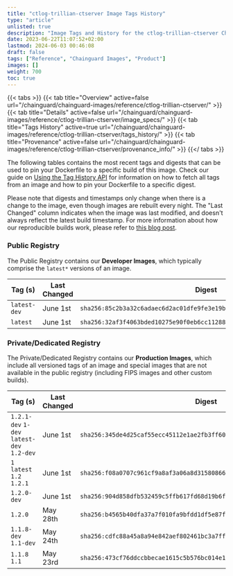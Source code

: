 ```yaml
---
title: "ctlog-trillian-ctserver Image Tags History"
type: "article"
unlisted: true
description: "Image Tags and History for the ctlog-trillian-ctserver Chainguard Image"
date: 2023-06-22T11:07:52+02:00
lastmod: 2024-06-03 00:46:08
draft: false
tags: ["Reference", "Chainguard Images", "Product"]
images: []
weight: 700
toc: true
---
```


{{< tabs >}}
{{< tab title="Overview" active=false url="/chainguard/chainguard-images/reference/ctlog-trillian-ctserver/" >}}
{{< tab title="Details" active=false url="/chainguard/chainguard-images/reference/ctlog-trillian-ctserver/image_specs/" >}}
{{< tab title="Tags History" active=true url="/chainguard/chainguard-images/reference/ctlog-trillian-ctserver/tags_history/" >}}
{{< tab title="Provenance" active=false url="/chainguard/chainguard-images/reference/ctlog-trillian-ctserver/provenance_info/" >}}
{{</ tabs >}}

The following tables contains the most recent tags and digests that can be used to pin your Dockerfile to a specific build of this image. Check our guide on [Using the Tag History API](/chainguard/chainguard-images/using-the-tag-history-api/) for information on how to fetch all tags from an image and how to pin your Dockerfile to a specific digest.

Please note that digests and timestamps only change when there is a change to the image, even though images are rebuilt every night. The "Last Changed" column indicates when the image was last modified, and doesn't always reflect the latest build timestamp. For more information about how our reproducible builds work, please refer to [this blog post](https://www.chainguard.dev/unchained/reproducing-chainguards-reproducible-image-builds).

### Public Registry
The Public Registry contains our **Developer Images**, which typically comprise the `latest*` versions of an image.

| Tag (s)       | Last Changed | Digest                                                                    |
|---------------|--------------|---------------------------------------------------------------------------|
|  `latest-dev` | June 1st     | `sha256:85c2b3a32c6adaec6d2ac01dfe9fe3e19b88c1d54df8f5d287802aa68d2888bc` |
|  `latest`     | June 1st     | `sha256:32af3f4063bded10275e90f0eb6cc112887f770cf7c29c77b9d928adba8591ba` |


### Private/Dedicated Registry
The Private/Dedicated Registry contains our **Production Images**, which include all versioned tags of an image and special images that are not available in the public registry (including FIPS images and other custom builds).

| Tag (s)                                     | Last Changed | Digest                                                                    |
|---------------------------------------------|--------------|---------------------------------------------------------------------------|
|  `1.2.1-dev` `1-dev` `latest-dev` `1.2-dev` | June 1st     | `sha256:345de4d25caf55ecc45112e1ae2fb3ff60794bf9606f5dbc29f45cb4bb5081a8` |
|  `1` `latest` `1.2` `1.2.1`                 | June 1st     | `sha256:f08a0707c961cf9a8af3a06a8d315808664f5df5d19629abb8ce559f5c57ebfe` |
|  `1.2.0-dev`                                | June 1st     | `sha256:904d858dfb532459c5ffb617fd68d19b6f13d78776d3f6030a4c677306bc9a86` |
|  `1.2.0`                                    | May 28th     | `sha256:b4565b40dfa37a7f010fa9bfdd1df5e87f05f997e0b4be8a7ca78cd8f533b2cd` |
|  `1.1.8-dev` `1.1-dev`                      | May 24th     | `sha256:cdfc88a45a8a94e842aef802461bc3a7ff44d9751de52d38dc1f35142d4f02b4` |
|  `1.1.8` `1.1`                              | May 23rd     | `sha256:473cf76ddccbbecae1615c5b576bc014e1b8ccdf6673eed6640924966b84bd7f` |

